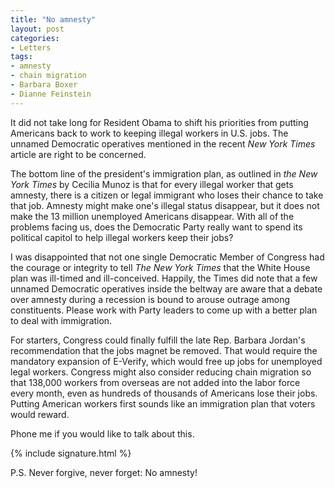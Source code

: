 ```yaml
---
title: "No amnesty"
layout: post
categories:
- Letters
tags:
- amnesty
- chain migration
- Barbara Boxer
- Dianne Feinstein
---
```


It did not take long for Resident Obama to shift his priorities from putting Americans back to work to keeping illegal workers in U.S. jobs. The unnamed Democratic operatives mentioned in the recent *New York Times* article are right to be concerned.

The bottom line of the president's immigration plan, as outlined in *the New York Times* by Cecilia Munoz is that for every illegal worker that gets amnesty, there is a citizen or legal immigrant who loses their chance to take that job. Amnesty might make one's illegal status disappear, but it does not make the 13 million unemployed Americans disappear. With all of the problems facing us, does the Democratic Party really want to spend its political capitol to help illegal workers keep their jobs?

I was disappointed that not one single Democratic Member of Congress had the courage or integrity to tell *The New York Times* that the White House plan was ill-timed and ill-conceived. Happily, the Times did note that a few unnamed Democratic operatives inside the beltway are aware that a debate over amnesty during a recession is bound to arouse outrage among constituents. Please work with Party leaders to come up with a better plan to deal with immigration.

For starters, Congress could finally fulfill the late Rep. Barbara Jordan's recommendation that the jobs magnet be removed. That would require the mandatory expansion of E-Verify, which would free up jobs for unemployed legal workers. Congress might also consider reducing chain migration so that 138,000 workers from overseas are not added into the labor force every month, even as hundreds of thousands of Americans lose their jobs. Putting American workers first sounds like an immigration plan that voters would reward.

Phone me if you would like to talk about this.

{% include signature.html %}

P.S. Never forgive, never forget: No amnesty!
